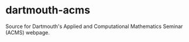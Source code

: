 # dartmouth-acms
Source for Dartmouth's Applied and Computational Mathematics Seminar (ACMS) webpage.
